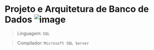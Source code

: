 # Projeto e Arquitetura de Banco de Dados ![image](https://github.com/ThieresProjects/4Periodo/assets/141860847/941eae90-0872-4152-aa12-6052cca33272)

> Linguagem:
  `SQL`

> Compilador:
  `Microsoft SQL Server` 
